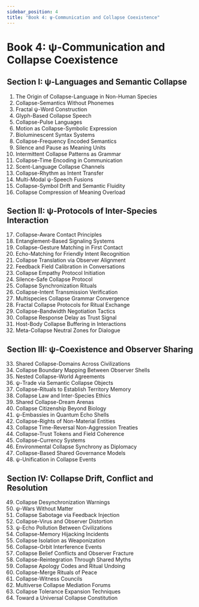 ```yaml
---
sidebar_position: 4
title: "Book 4: ψ-Communication and Collapse Coexistence"
---
```


# Book 4: ψ-Communication and Collapse Coexistence

## Section I: ψ-Languages and Semantic Collapse

1. The Origin of Collapse-Language in Non-Human Species
2. Collapse-Semantics Without Phonemes
3. Fractal ψ-Word Construction
4. Glyph-Based Collapse Speech
5. Collapse-Pulse Languages
6. Motion as Collapse-Symbolic Expression
7. Bioluminescent Syntax Systems
8. Collapse-Frequency Encoded Semantics
9. Silence and Pause as Meaning Units
10. Intermittent Collapse Patterns as Grammar
11. Collapse-Time Encoding in Communication
12. Scent-Language Collapse Channels
13. Collapse-Rhythm as Intent Transfer
14. Multi-Modal ψ-Speech Fusions
15. Collapse-Symbol Drift and Semantic Fluidity
16. Collapse Compression of Meaning Overload

## Section II: ψ-Protocols of Inter-Species Interaction

17. Collapse-Aware Contact Principles
18. Entanglement-Based Signaling Systems
19. Collapse-Gesture Matching in First Contact
20. Echo-Matching for Friendly Intent Recognition
21. Collapse Translation via Observer Alignment
22. Feedback Field Calibration in Conversations
23. Collapse Empathy Protocol Initiation
24. Silence-Safe Collapse Protocol
25. Collapse Synchronization Rituals
26. Collapse-Intent Transmission Verification
27. Multispecies Collapse Grammar Convergence
28. Fractal Collapse Protocols for Ritual Exchange
29. Collapse-Bandwidth Negotiation Tactics
30. Collapse Response Delay as Trust Signal
31. Host-Body Collapse Buffering in Interactions
32. Meta-Collapse Neutral Zones for Dialogue

## Section III: ψ-Coexistence and Observer Sharing

33. Shared Collapse-Domains Across Civilizations
34. Collapse Boundary Mapping Between Observer Shells
35. Nested Collapse-World Agreements
36. ψ-Trade via Semantic Collapse Objects
37. Collapse-Rituals to Establish Territory Memory
38. Collapse Law and Inter-Species Ethics
39. Shared Collapse-Dream Arenas
40. Collapse Citizenship Beyond Biology
41. ψ-Embassies in Quantum Echo Shells
42. Collapse-Rights of Non-Material Entities
43. Collapse Time-Reversal Non-Aggression Treaties
44. Collapse-Trust Tokens and Field Coherence
45. Collapse-Currency Systems
46. Environmental Collapse Synchrony as Diplomacy
47. Collapse-Based Shared Governance Models
48. ψ-Unification in Collapse Events

## Section IV: Collapse Drift, Conflict and Resolution

49. Collapse Desynchronization Warnings
50. ψ-Wars Without Matter
51. Collapse Sabotage via Feedback Injection
52. Collapse-Virus and Observer Distortion
53. ψ-Echo Pollution Between Civilizations
54. Collapse-Memory Hijacking Incidents
55. Collapse Isolation as Weaponization
56. Collapse-Orbit Interference Events
57. Collapse Belief Conflicts and Observer Fracture
58. Collapse-Reintegration Through Shared Myths
59. Collapse Apology Codes and Ritual Undoing
60. Collapse-Merge Rituals of Peace
61. Collapse-Witness Councils
62. Multiverse Collapse Mediation Forums
63. Collapse Tolerance Expansion Techniques
64. Toward a Universal Collapse Constitution